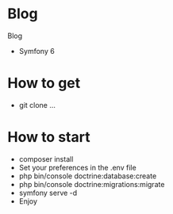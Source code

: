# Blog
Blog 

- Symfony 6

# How to get

- git clone ...

# How to start

- composer install
- Set your preferences in the .env file
- php bin/console doctrine:database:create
- php bin/console doctrine:migrations:migrate
- symfony serve -d
- Enjoy